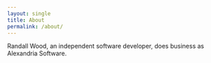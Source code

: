 ```yaml
---
layout: single
title: About
permalink: /about/
---
```


Randall Wood, an independent software developer, does business as Alexandria Software.

